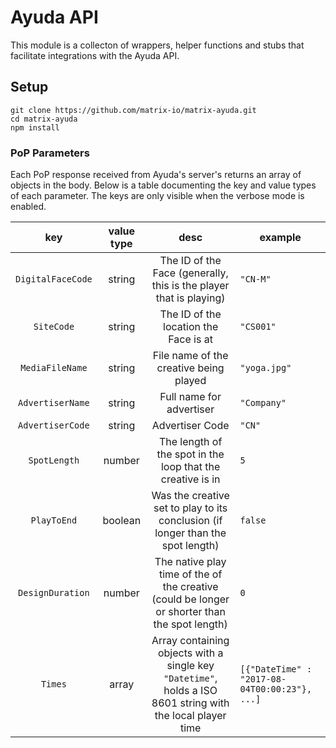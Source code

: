 # Ayuda API

This module is a collecton of wrappers, helper functions and stubs that facilitate integrations with the Ayuda API.

## Setup

```
git clone https://github.com/matrix-io/matrix-ayuda.git
cd matrix-ayuda
npm install
```

### PoP Parameters
Each PoP response received from Ayuda's server's returns an array of objects in the body. Below is a table documenting the key and value types of each parameter. The keys are only visible when the verbose mode is enabled.

|        key        |   value type   |                                                             desc                                                            | example                                       |
|:-----------------:|:--------------:|:---------------------------------------------------------------------------------------------------------------------------:|-----------------------------------------------|
| `DigitalFaceCode` |     string     |                           The ID of the Face (generally, this is the player that is playing)                                | `"CN-M"`                                      |
|     `SiteCode`    |     string     |                                               The ID of the location the Face is at                                         | `"CS001"`                                     |
|  `MediaFileName`  |     string     |                                             File name of the creative being played                                          | `"yoga.jpg"`                                  |
|  `AdvertiserName` |     string     |                                                   Full name for advertiser                                                  | `"Company"`                                   |
|  `AdvertiserCode` |     string     |                                                       Advertiser Code                                                       | `"CN"`                                        |
|    `SpotLength`   |     number     |                                    The length of the spot in the loop that the creative is in                               | `5`                                           |
|    `PlayToEnd`    |     boolean    |                         Was the creative set to play to its conclusion (if longer than the spot length)                     | `false`                                       |
|  `DesignDuration` |     number     |                 The native play time of the of the creative (could be longer or shorter than the spot length)               | `0`                                           |
|      `Times`      | array<objects> |          Array containing objects with a single key `"Datetime"`, holds a ISO 8601 string with the local player time        | `[{"DateTime" : "2017-08-04T00:00:23"}, ...]` |
